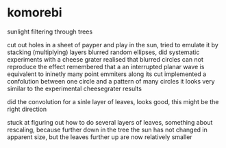 # komorebi
sunlight filtering through trees

cut out holes in a sheet of payper and play in the sun,
tried to emulate it by stacking (multiplying) layers blurred random ellipses, 
did systematic experiments with a cheese grater
realised that blurred circles can not reproduce the effect
remembered that a an interrupted planar wave is equivalent to ininetly many point emmiters along its cut
implemented a confolution between one circle and a pattern of many circles
it looks very similar to the experimental cheesegrater results

did the convolution for a sinle layer of leaves, looks good, this might be the right direction


stuck at figuring out how to do several layers of leaves, something about rescaling, 
because further down in the tree the sun has not changed in apparent size, 
but the leaves further up are now relatively smaller
